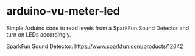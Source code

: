 # arduino-vu-meter-led
Simple Arduino code to read levels from a SparkFun Sound Detector and turn on LEDs accordingly. 

SparkFun Sound Detector:
https://www.sparkfun.com/products/12642
